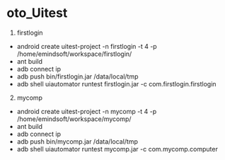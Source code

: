 # oto_Uitest
1. firstlogin
 - android create uitest-project -n firstlogin -t 4 -p /home/emindsoft/workspace/firstlogin/
 - ant build
 - adb connect ip
 - adb push bin/firstlogin.jar /data/local/tmp
 - adb shell uiautomator runtest firstlogin.jar -c com.firstlogin.firstlogin

2. mycomp
 - android create uitest-project -n mycomp -t 4 -p /home/emindsoft/workspace/mycomp/
 - ant build
 - adb connect ip
 - adb push bin/mycomp.jar /data/local/tmp
 - adb shell uiautomator runtest mycomp.jar -c com.mycomp.computer

